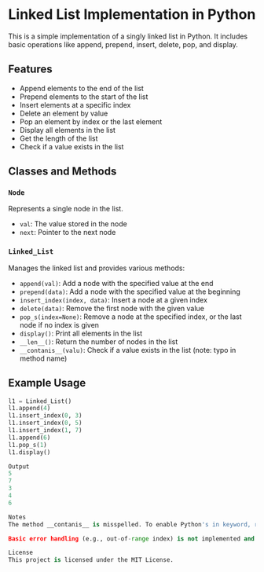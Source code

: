 # Linked List Implementation in Python

This is a simple implementation of a singly linked list in Python. It includes basic operations like append, prepend, insert, delete, pop, and display.

## Features

- Append elements to the end of the list
- Prepend elements to the start of the list
- Insert elements at a specific index
- Delete an element by value
- Pop an element by index or the last element
- Display all elements in the list
- Get the length of the list
- Check if a value exists in the list

## Classes and Methods

### `Node`

Represents a single node in the list.

- `val`: The value stored in the node
- `next`: Pointer to the next node

### `Linked_List`

Manages the linked list and provides various methods:

- `append(val)`: Add a node with the specified value at the end
- `prepend(data)`: Add a node with the specified value at the beginning
- `insert_index(index, data)`: Insert a node at a given index
- `delete(data)`: Remove the first node with the given value
- `pop_s(index=None)`: Remove a node at the specified index, or the last node if no index is given
- `display()`: Print all elements in the list
- `__len__()`: Return the number of nodes in the list
- `__contanis__(valu)`: Check if a value exists in the list (note: typo in method name)

## Example Usage

```python
l1 = Linked_List()
l1.append(4)
l1.insert_index(0, 3)
l1.insert_index(0, 5)
l1.insert_index(1, 7)
l1.append(6)
l1.pop_s(1)
l1.display()

Output
5
7
3
4
6

Notes
The method __contanis__ is misspelled. To enable Python's in keyword, rename it to __contains__.

Basic error handling (e.g., out-of-range index) is not implemented and should be added for robustness.

License
This project is licensed under the MIT License.
